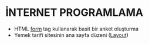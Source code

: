 # İNTERNET PROGRAMLAMA

- HTML [form](https://github.com/vedatonal38/internet-programlama/tree/main/0x01-form "form") tag kullanarak basit bir anket oluşturma
- Yemek tarifi sitesinin ana sayfa düzeni ([Layout](https://github.com/vedatonal38/internet-programlama/tree/main/0x02-Layout "Layout"))

